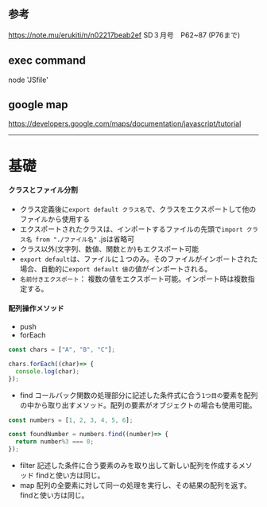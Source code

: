 ## 参考
https://note.mu/erukiti/n/n02217beab2ef
SD３月号　P62~87 (P76まで)

## exec command
node 'JSfile'

## google map
https://developers.google.com/maps/documentation/javascript/tutorial

---
# 基礎
#### クラスとファイル分割
- クラス定義後に`export default クラス名`で、クラスをエクスポートして他のファイルから使用する
- エクスポートされたクラスは、インポートするファイルの先頭で`import クラス名 from "./ファイル名"` .jsは省略可
- クラス以外(文字列、数値、関数とか)もエクスポート可能
- `export default`は、ファイルに１つのみ。そのファイルがインポートされた場合、自動的に`export default 値`の値がインポートされる。
- `名前付きエクスポート`： 複数の値をエクスポート可能。インポート時は複数指定する。


#### 配列操作メソッド
- push
- forEach
```JavaScript
const chars = ["A", "B", "C"];

chars.forEach((char)=> {
  console.log(char);
});
```
- find
コールバック関数の処理部分に記述した条件式に合う`1つ目の`要素を配列の中から取り出すメソッド。配列の要素がオブジェクトの場合も使用可能。
```javascript
const numbers = [1, 2, 3, 4, 5, 6];

const foundNumber = numbers.find((number)=> {
  return number%3 === 0;
});
```
- filter
記述した条件に合う要素のみを取り出して新しい配列を作成するメソッド
findと使い方は同じ。
- map
配列の全要素に対して同一の処理を実行し、その結果の配列を返す。
findと使い方は同じ。

